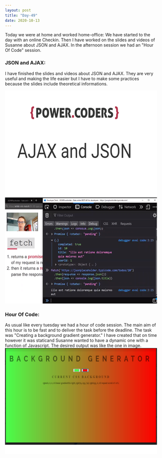```yaml
---
layout: post
title: "Day-49"
date: 2020-10-13
---
```

Today we were at home and worked home-office:
We have started to the day with an online Checkin.  Then I have worked on the slides and videos of Susanne about JSON and AJAX. In the afternoon session we had an "Hour Of Code" session.


<h3> JSON and AJAX: </h3>

I have finished the slides and videos about JSON and AJAX. They are very useful and making the life easier but I have to make some practices because the slides include theoretical informations.

<img src="/Images/slides49.png" alt="day49Slides" height="350">
<img src="/Images/video49.png" alt="day49Video" height="350">

<h3> Hour Of Code: </h3>
As usual like every tuesday we had a hour of code session. The main aim of this hour is to be fast and to deliver the task before the deadline. The task was "Creating a background gradient generator." I have created that on time however it was staticand  Susanne wanted to have a dynamic one with a function of Javascript.
The desired output was like the one in image.

<img src="/Images/hourOfCode49.png" alt="day49Slides" height="350">




